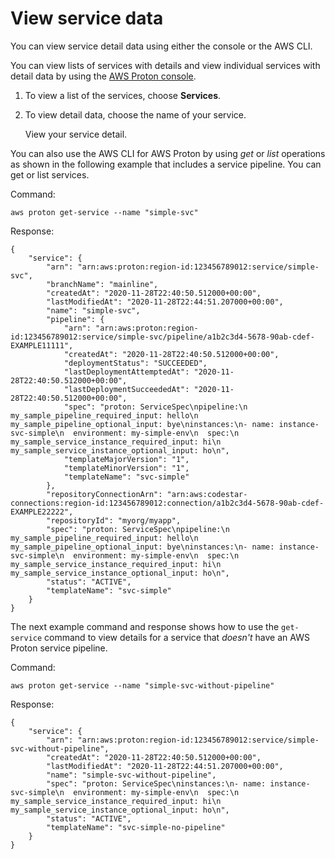 # View service data<a name="ug-svc-view"></a>

You can view service detail data using either the console or the AWS CLI\.

You can view lists of services with details and view individual services with detail data by using the [AWS Proton console](https://console.aws.amazon.com/proton/)\.

1. To view a list of the services, choose **Services**\.

1. To view detail data, choose the name of your service\.

   View your service detail\.

You can also use the AWS CLI for AWS Proton by using *get* or *list* operations as shown in the following example that includes a service pipeline\. You can get or list services\.

Command:

```
aws proton get-service --name "simple-svc"
```

Response:

```
{
    "service": {
        "arn": "arn:aws:proton:region-id:123456789012:service/simple-svc",
        "branchName": "mainline",
        "createdAt": "2020-11-28T22:40:50.512000+00:00",
        "lastModifiedAt": "2020-11-28T22:44:51.207000+00:00",
        "name": "simple-svc",
        "pipeline": {
            "arn": "arn:aws:proton:region-id:123456789012:service/simple-svc/pipeline/a1b2c3d4-5678-90ab-cdef-EXAMPLE11111",
            "createdAt": "2020-11-28T22:40:50.512000+00:00",
            "deploymentStatus": "SUCCEEDED",
            "lastDeploymentAttemptedAt": "2020-11-28T22:40:50.512000+00:00",
            "lastDeploymentSucceededAt": "2020-11-28T22:40:50.512000+00:00",
            "spec": "proton: ServiceSpec\npipeline:\n  my_sample_pipeline_required_input: hello\n  my_sample_pipeline_optional_input: bye\ninstances:\n- name: instance-svc-simple\n  environment: my-simple-env\n  spec:\n    my_sample_service_instance_required_input: hi\n    my_sample_service_instance_optional_input: ho\n",
            "templateMajorVersion": "1",
            "templateMinorVersion": "1",
            "templateName": "svc-simple"
        },
        "repositoryConnectionArn": "arn:aws:codestar-connections:region-id:123456789012:connection/a1b2c3d4-5678-90ab-cdef-EXAMPLE22222",
        "repositoryId": "myorg/myapp",
        "spec": "proton: ServiceSpec\npipeline:\n  my_sample_pipeline_required_input: hello\n  my_sample_pipeline_optional_input: bye\ninstances:\n- name: instance-svc-simple\n  environment: my-simple-env\n  spec:\n    my_sample_service_instance_required_input: hi\n    my_sample_service_instance_optional_input: ho\n",
        "status": "ACTIVE",
        "templateName": "svc-simple"
    }
}
```

The next example command and response shows how to use the `get-service` command to view details for a service that *doesn't* have an AWS Proton service pipeline\.

Command:

```
aws proton get-service --name "simple-svc-without-pipeline"
```

Response:

```
{
    "service": {
        "arn": "arn:aws:proton:region-id:123456789012:service/simple-svc-without-pipeline",
        "createdAt": "2020-11-28T22:40:50.512000+00:00",
        "lastModifiedAt": "2020-11-28T22:44:51.207000+00:00",
        "name": "simple-svc-without-pipeline",
        "spec": "proton: ServiceSpec\ninstances:\n- name: instance-svc-simple\n  environment: my-simple-env\n  spec:\n    my_sample_service_instance_required_input: hi\n    my_sample_service_instance_optional_input: ho\n",
        "status": "ACTIVE",
        "templateName": "svc-simple-no-pipeline"
    }
}
```